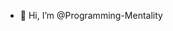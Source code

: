 - 👋 Hi, I’m @Programming-Mentality


<!---
Programming-Mentality/Programming-Mentality is a ✨ special ✨ repository because its `README.md` (this file) appears on your GitHub profile.
You can click the Preview link to take a look at your changes.
--->

